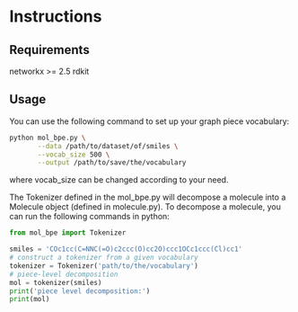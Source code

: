 # Instructions

## Requirements
networkx >= 2.5
rdkit

## Usage
You can use the following command to set up your graph piece vocabulary:

```bash
python mol_bpe.py \
	   --data /path/to/dataset/of/smiles \
	   --vocab_size 500 \
	   --output /path/to/save/the/vocabulary
```

where vocab_size can be changed according to your need. 

The Tokenizer defined in the mol_bpe.py will decompose a molecule into a Molecule object (defined in molecule.py). To decompose a molecule, you can run the following commands in python:

```python
from mol_bpe import Tokenizer

smiles = 'COc1cc(C=NNC(=O)c2ccc(O)cc2O)ccc1OCc1ccc(Cl)cc1'
# construct a tokenizer from a given vocabulary
tokenizer = Tokenizer('path/to/the/vocabulary')
# piece-level decomposition
mol = tokenizer(smiles)
print('piece level decomposition:')
print(mol)
```
